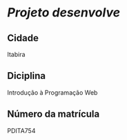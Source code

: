 # __*Projeto desenvolve*__

## __Cidade__
Itabira

## __Diciplina__
Introdução à Programação Web

## __Número da matrícula__
PDITA754
